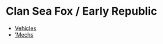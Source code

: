 # Clan Sea Fox / Early Republic 

- [Vehicles](early-republic/vehicles.md) 
- [’Mechs](early-republic/mechs.md) 

